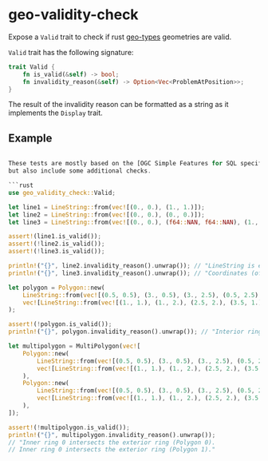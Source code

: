 # geo-validity-check

Expose a `Valid` trait to check if rust [geo-types](https://crates.io/crates/geo-types) geometries are valid.

`Valid` trait has the following signature:

```rust
trait Valid {
    fn is_valid(&self) -> bool;
    fn invalidity_reason(&self) -> Option<Vec<ProblemAtPosition>>;
}
```

The result of the invalidity reason can be formatted as a string as it implements the `Display` trait.

## Example

```rust

These tests are mostly based on the [OGC Simple Features for SQL specification](https://www.ogc.org/standards/sfa)
but also include some additional checks.

```rust
use geo_validity_check::Valid;

let line1 = LineString::from(vec![(0., 0.), (1., 1.)]);
let line2 = LineString::from(vec![(0., 0.), (0., 0.)]);
let line3 = LineString::from(vec![(0., 0.), (f64::NAN, f64::NAN), (1., 1.)]);

assert!(line1.is_valid());
assert!(!line2.is_valid());
assert!(!line3.is_valid());

println!("{}", line2.invalidity_reason().unwrap()); // "LineString is empty."
println!("{}", line3.invalidity_reason().unwrap()); // "Coordinates (of point 1) have to be finite numbers."

let polygon = Polygon::new(
    LineString::from(vec![(0.5, 0.5), (3., 0.5), (3., 2.5), (0.5, 2.5), (0.5, 0.5)]),
    vec![LineString::from(vec![(1., 1.), (1., 2.), (2.5, 2.), (3.5, 1.), (1., 1.)])],
);

assert!(!polygon.is_valid());
println!("{}", polygon.invalidity_reason().unwrap()); // "Interior ring 0 intersects the exterior ring."

let multipolygon = MultiPolygon(vec![
    Polygon::new(
        LineString::from(vec![(0.5, 0.5), (3., 0.5), (3., 2.5), (0.5, 2.5), (0.5, 0.5)]),
        vec![LineString::from(vec![(1., 1.), (1., 2.), (2.5, 2.), (3.5, 1.), (1., 1.)])],
    ),
    Polygon::new(
        LineString::from(vec![(0.5, 0.5), (3., 0.5), (3., 2.5), (0.5, 2.5), (0.5, 0.5)]),
        vec![LineString::from(vec![(1., 1.), (1., 2.), (2.5, 2.), (3.5, 1.), (1., 1.)])],
    ),
]);

assert!(!multipolygon.is_valid());
println!("{}", multipolygon.invalidity_reason().unwrap());
// "Inner ring 0 intersects the exterior ring (Polygon 0).
// Inner ring 0 intersects the exterior ring (Polygon 1)."
```